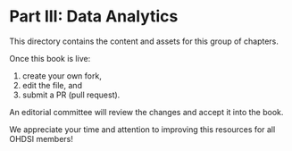 Part III: Data Analytics
=========

This directory contains the content and assets for this group of chapters.

Once this book is live:

1. create your own fork,
1. edit the file, and
1. submit a PR (pull request).

An editorial committee will review the changes and accept it into the book.

We appreciate your time and attention to improving this resources for all OHDSI members!
